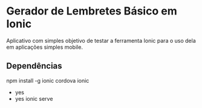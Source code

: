 # Gerador de Lembretes Básico em Ionic

Aplicativo com simples objetivo de testar a ferramenta Ionic para o uso dela em aplicações simples mobile.

## Dependências
npm install -g ionic cordova
ionic
- yes
- yes
ionic serve
